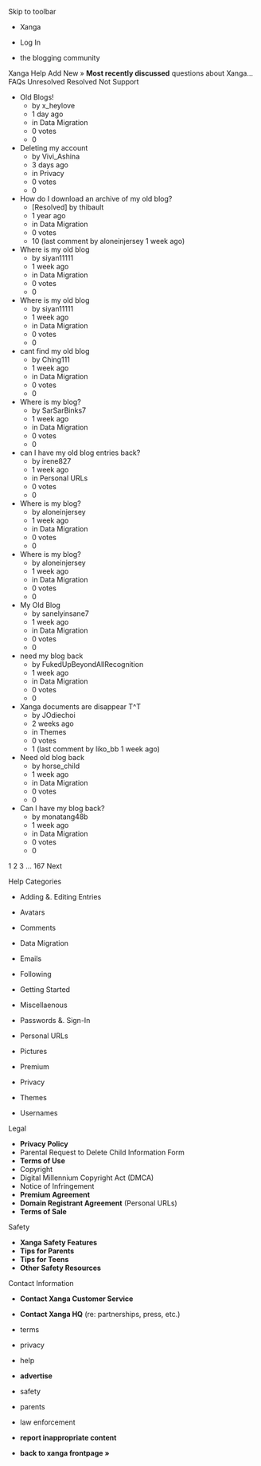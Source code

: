 Skip to toolbar

*   Xanga

*   Log In

*   the blogging community

Xanga Help Add New » **Most recently discussed** questions about Xanga… FAQs Unresolved Resolved Not Support

*   Old Blogs!
    *   by x\_heylove
    *   1 day ago
    *   in Data Migration
    *   0 votes
    *   0
*   Deleting my account
    *   by Vivi\_Ashina
    *   3 days ago
    *   in Privacy
    *   0 votes
    *   0
*   How do I download an archive of my old blog?
    *   \[Resolved\] by thibault
    *   1 year ago
    *   in Data Migration
    *   0 votes
    *   10 (last comment by aloneinjersey 1 week ago)
*   Where is my old blog
    *   by siyan11111
    *   1 week ago
    *   in Data Migration
    *   0 votes
    *   0
*   Where is my old blog
    *   by siyan11111
    *   1 week ago
    *   in Data Migration
    *   0 votes
    *   0
*   cant find my old blog
    *   by Ching111
    *   1 week ago
    *   in Data Migration
    *   0 votes
    *   0
*   Where is my blog?
    *   by SarSarBinks7
    *   1 week ago
    *   in Data Migration
    *   0 votes
    *   0
*   can I have my old blog entries back?
    *   by irene827
    *   1 week ago
    *   in Personal URLs
    *   0 votes
    *   0
*   Where is my blog?
    *   by aloneinjersey
    *   1 week ago
    *   in Data Migration
    *   0 votes
    *   0
*   Where is my blog?
    *   by aloneinjersey
    *   1 week ago
    *   in Data Migration
    *   0 votes
    *   0
*   My Old Blog
    *   by sanelyinsane7
    *   1 week ago
    *   in Data Migration
    *   0 votes
    *   0
*   need my blog back
    *   by FukedUpBeyondAllRecognition
    *   1 week ago
    *   in Data Migration
    *   0 votes
    *   0
*   Xanga documents are disappear T^T
    *   by JOdiechoi
    *   2 weeks ago
    *   in Themes
    *   0 votes
    *   1 (last comment by liko\_bb 1 week ago)
*   Need old blog back
    *   by horse\_child
    *   1 week ago
    *   in Data Migration
    *   0 votes
    *   0
*   Can I have my blog back?
    *   by monatang48b
    *   1 week ago
    *   in Data Migration
    *   0 votes
    *   0

1 2 3 ... 167 Next

Help Categories

*   Adding &. Editing Entries
*   Avatars
*   Comments
*   Data Migration
*   Emails
*   Following
*   Getting Started
*   Miscellaenous

*   Passwords &. Sign-In
*   Personal URLs
*   Pictures
*   Premium
*   Privacy
*   Themes
*   Usernames

Legal

*   **Privacy Policy**
*   Parental Request to Delete Child Information Form
*   **Terms of Use**
*   Copyright
*   Digital Millennium Copyright Act (DMCA)
*   Notice of Infringement
*   **Premium Agreement**
*   **Domain Registrant Agreement** (Personal URLs)
*   **Terms of Sale**

Safety

*   **Xanga Safety Features**
*   **Tips for Parents**
*   **Tips for Teens**
*   **Other Safety Resources**

Contact Information

*   **Contact Xanga Customer Service**
*   **Contact Xanga HQ** (re: partnerships, press, etc.)

*   terms
*   privacy
*   help
*   **advertise**

*   safety
*   parents
*   law enforcement
*   **report inappropriate content**

*   **back to xanga frontpage »**